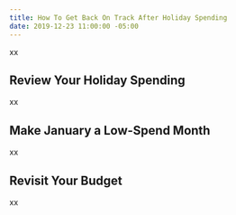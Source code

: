 ```yaml
---
title: How To Get Back On Track After Holiday Spending
date: 2019-12-23 11:00:00 -05:00
---
```


xx

## Review Your Holiday Spending

xx

## Make January a Low-Spend Month

xx

## Revisit Your Budget

xx